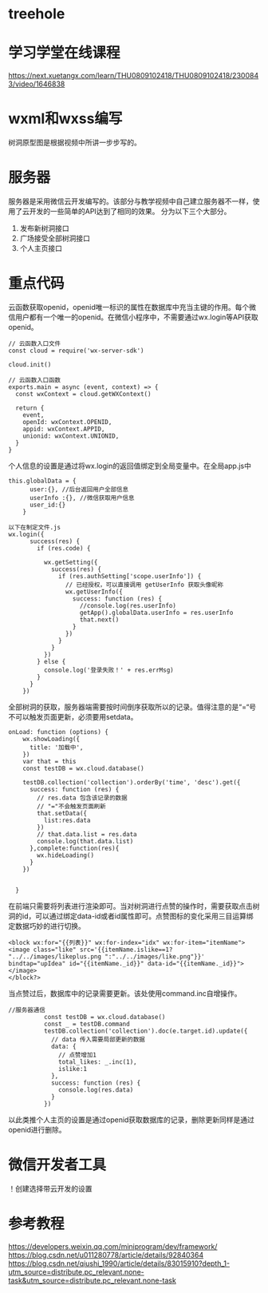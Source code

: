# treehole
# 学习学堂在线课程
https://next.xuetangx.com/learn/THU0809102418/THU0809102418/2300843/video/1646838

# wxml和wxss编写
树洞原型图是根据视频中所讲一步步写的。

# 服务器
服务器是采用微信云开发编写的。该部分与教学视频中自己建立服务器不一样，使用了云开发的一些简单的API达到了相同的效果。 分为以下三个大部分。

1. 发布新树洞接口
2. 广场接受全部树洞接口
3. 个人主页接口
# 重点代码
云函数获取openid，openid唯一标识的属性在数据库中充当主键的作用。每个微信用户都有一个唯一的openid。在微信小程序中，不需要通过wx.login等API获取openid。
```
// 云函数入口文件
const cloud = require('wx-server-sdk')

cloud.init()

// 云函数入口函数
exports.main = async (event, context) => {
  const wxContext = cloud.getWXContext()

  return {
    event,
    openId: wxContext.OPENID,
    appid: wxContext.APPID,
    unionid: wxContext.UNIONID,
  }
}
```
个人信息的设置是通过将wx.login的返回值绑定到全局变量中。在全局app.js中
```
this.globalData = {
      user:{}, //后台返回用户全部信息
      userInfo :{}, //微信获取用户信息
      user_id:{}
    }

以下在制定文件.js
wx.login({
      success(res) {
        if (res.code) {
          
          wx.getSetting({
            success(res) {
              if (res.authSetting['scope.userInfo']) {
                // 已经授权，可以直接调用 getUserInfo 获取头像昵称
                wx.getUserInfo({
                  success: function (res) {
                    //console.log(res.userInfo)
                    getApp().globalData.userInfo = res.userInfo
                    that.next()
                  }
                })
              }
            }
          })
        } else {
          console.log('登录失败！' + res.errMsg)
        }
      }
    })
 ```
全部树洞的获取，服务器端需要按时间倒序获取所以的记录。值得注意的是“=“号不可以触发页面更新，必须要用setdata。
```
onLoad: function (options) {
    wx.showLoading({
      title: '加载中',
    })
    var that = this
    const testDB = wx.cloud.database()
  
    testDB.collection('collection').orderBy('time', 'desc').get({
      success: function (res) {
        // res.data 包含该记录的数据
        // "="不会触发页面刷新
        that.setData({
          list:res.data
        })
        // that.data.list = res.data
        console.log(that.data.list)
      },complete:function(res){
        wx.hideLoading()
      }
    })
    

  }
```

在前端只需要将列表进行渲染即可。当对树洞进行点赞的操作时，需要获取点击树洞的id，可以通过绑定data-id或者id属性即可。点赞图标的变化采用三目运算绑定数据巧妙的进行切换。

```
<block wx:for="{{列表}}" wx:for-index="idx" wx:for-item="itemName">
<image class="like" src='{{itemName.islike==1? "../../images/likeplus.png ":"../../images/like.png"}}' bindtap="upIdea" id="{{itemName._id}}" data-id="{{itemName._id}}"></image>
</block?>
```
当点赞过后，数据库中的记录需要更新。该处使用command.inc自增操作。
```
//服务器通信
          const testDB = wx.cloud.database()
          const _ = testDB.command
          testDB.collection('collection').doc(e.target.id).update({
            // data 传入需要局部更新的数据
            data: {
              // 点赞增加1
              total_likes: _.inc(1),
              islike:1
            },
            success: function (res) {
              console.log(res.data)
            }
          })
```
以此类推个人主页的设置是通过openid获取数据库的记录，删除更新同样是通过openid进行删除。

# 微信开发者工具
！创建选择带云开发的设置

# 参考教程
https://developers.weixin.qq.com/miniprogram/dev/framework/
https://blog.csdn.net/u011280778/article/details/92840364
https://blog.csdn.net/qiushi_1990/article/details/83015910?depth_1-utm_source=distribute.pc_relevant.none-task&utm_source=distribute.pc_relevant.none-task
